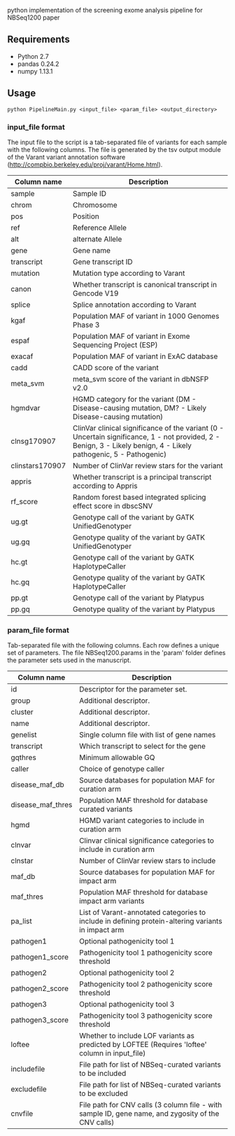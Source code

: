 python implementation of the screening exome analysis pipeline for NBSeq1200 paper

## Requirements
- Python 2.7
- pandas 0.24.2
- numpy 1.13.1

## Usage
```
python PipelineMain.py <input_file> <param_file> <output_directory>
```


### input_file format

The input file to the script is a tab-separated file of variants for each sample with the following columns. The file is generated by the tsv output module of the Varant variant annotation software (http://compbio.berkeley.edu/proj/varant/Home.html). 

Column name | Description
----|-----
sample| Sample ID
chrom | Chromosome
pos | Position
ref | Reference Allele
alt | alternate Allele
gene | Gene name
transcript| Gene transcript ID
mutation | Mutation type according to Varant
canon | Whether transcript is canonical transcript in Gencode V19
splice | Splice annotation according to Varant
kgaf | Population MAF of variant in 1000 Genomes Phase 3
espaf | Population MAF of variant in Exome Sequencing Project (ESP)
exacaf | Population MAF of variant in ExAC database
cadd | CADD score of the variant
meta_svm | meta_svm score of the variant in dbNSFP v2.0
hgmdvar | HGMD category for the variant (DM - Disease-causing mutation, DM? - Likely Disease-causing mutation)
clnsg170907 | ClinVar clinical significance of the variant (0 - Uncertain significance, 1 - not provided, 2 - Benign, 3 - Likely benign, 4 - Likely pathogenic, 5 - Pathogenic)
clinstars170907 | Number of ClinVar review stars for the variant
appris | Whether transcript is a principal transcript according to Appris
rf_score | Random forest based integrated splicing effect score in dbscSNV
ug.gt | Genotype call of the variant by GATK UnifiedGenotyper
ug.gq |  Genotype quality of the variant by GATK UnifiedGenotyper
hc.gt | Genotype call of the variant by GATK HaplotypeCaller
hc.gq |  Genotype quality of the variant by GATK HaplotypeCaller
pp.gt |  Genotype call of the variant by Platypus
pp.gq |  Genotype quality of the variant by Platypus



### param_file format

Tab-separated file with the following columns. Each row defines a unique set of parameters. The file NBSeq1200.params in the 'param' folder defines the parameter sets used in the manuscript.

Column name | Description
----|----
id	| Descriptor for the parameter set. 
group| Additional descriptor. 
cluster | Additional descriptor. 
name	 |  Additional descriptor. 
genelist | Single column file with list of gene names
transcript|  Which transcript to select for the gene 
gqthres | Minimum allowable GQ 	
caller | Choice of genotype caller 
disease_maf_db | Source databases for population MAF for curation arm
disease_maf_thres| Population MAF threshold for database curated variants
hgmd| HGMD variant categories to include in curation arm
clnvar| Clinvar clinical significance categories to include in curation arm
clnstar| Number of ClinVar review stars to include
maf_db|  Source databases for population MAF for impact arm
maf_thres| Population MAF threshold for database impact arm variants
pa_list| List of Varant-annotated categories to include in defining protein-altering variants in impact arm  
pathogen1| 	Optional pathogenicity tool 1
pathogen1_score| Pathogenicity tool 1 pathogenicity score threshold
pathogen2| Optional pathogenicity tool 2
pathogen2_score| Pathogenicity tool 2 pathogenicity score threshold
pathogen3| Optional pathogenicity tool 3
pathogen3_score|  Pathogenicity tool 3 pathogenicity score threshold
loftee| Whether to include LOF variants as predicted by LOFTEE (Requires 'loftee' column in input_file) 
includefile| File path for list of NBSeq-curated variants to be included
excludefile| File path for list of NBSeq-curated variants to be excluded
cnvfile| File path for CNV calls (3 column file - with sample ID, gene name, and zygosity of the CNV calls)




